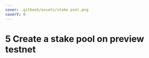 ```yaml
---
cover: .gitbook/assets/stake pool.png
coverY: 0
---
```


# 5 Create a stake pool on preview testnet

